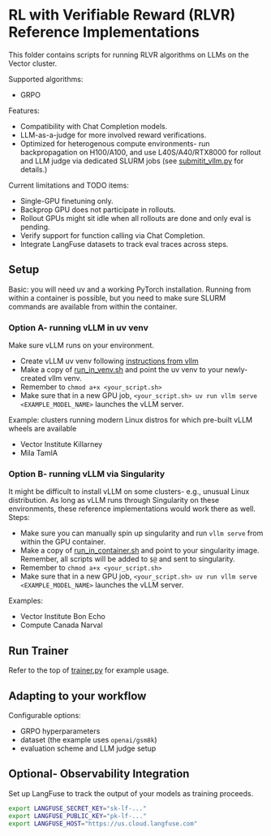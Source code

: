 # RL with Verifiable Reward (RLVR) Reference Implementations

This folder contains scripts for running RLVR algorithms on LLMs on the Vector cluster.

Supported algorithms:

- GRPO

Features:

- Compatibility with Chat Completion models.
- LLM-as-a-judge for more involved reward verifications.
- Optimized for heterogenous compute environments- run backpropagation on H100/A100, and use L40S/A40/RTX8000 for rollout and LLM judge via dedicated SLURM jobs (see [submitit_vllm.py](submitit_vllm.py) for details.)

Current limitations and TODO items:

- Single-GPU finetuning only.
- Backprop GPU does not participate in rollouts.
- Rollout GPUs might sit idle when all rollouts are done and only eval is pending.
- Verify support for function calling via Chat Completion.
- Integrate LangFuse datasets to track eval traces across steps.

## Setup

Basic: you will need uv and a working PyTorch installation. Running from within a container is possible, but you need to make sure SLURM commands are available from within the container.

### Option A- running vLLM in uv venv

Make sure vLLM runs on your environment.

- Create vLLM uv venv following [instructions from vllm](https://docs.vllm.ai/en/stable/getting_started/installation/gpu.html#set-up-using-python)
- Make a copy of [run_in_venv.sh](/run_in_venv.sh) and point the uv venv to your newly-created vllm venv.
- Remember to `chmod a+x <your_script.sh>`
- Make sure that in a new GPU job, `<your_script.sh> uv run vllm serve <EXAMPLE_MODEL_NAME>` launches the vLLM server.

Example: clusters running modern Linux distros for which pre-built vLLM wheels are available

- Vector Institute Killarney
- Mila TamIA

### Option B- running vLLM via Singularity

It might be difficult to install vLLM on some clusters- e.g., unusual Linux distribution. As long as vLLM runs through Singularity on these environments, these reference implementations would work there as well. Steps:

- Make sure you can manually spin up singularity and run `vllm serve` from within the GPU container.
- Make a copy of [run_in_container.sh](/run_in_container.sh) and point to your singularity image. Remember, all scripts will be added to `$@` and sent to singularity.
- Remember to `chmod a+x <your_script.sh>`
- Make sure that in a new GPU job, `<your_script.sh> uv run vllm serve <EXAMPLE_MODEL_NAME>` launches the vLLM server.

Examples:

- Vector Institute Bon Echo
- Compute Canada Narval

## Run Trainer

Refer to the top of [trainer.py](trainer.py) for example usage.

## Adapting to your workflow

Configurable options:

- GRPO hyperparameters
- dataset (the example uses `openai/gsm8k`)
- evaluation scheme and LLM judge setup

## Optional- Observability Integration

Set up LangFuse to track the output of your models as training proceeds.

```bash
export LANGFUSE_SECRET_KEY="sk-lf-..."
export LANGFUSE_PUBLIC_KEY="pk-lf-..."
export LANGFUSE_HOST="https://us.cloud.langfuse.com"
```
